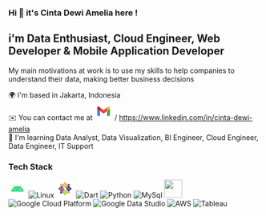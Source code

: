 ### Hi 👋 it's Cinta Dewi Amelia here !

## i'm Data Enthusiast, Cloud Engineer, Web Developer & Mobile Application Developer

My main motivations at work is to use my skills to help companies to understand their data, making better business decisions

🌍  I'm based in Jakarta, Indonesia \
✉️  You can contact me at <img src="https://github.com/edent/SuperTinyIcons/blob/master/images/svg/gmail.svg" width="36" height="36" href="cinta.dewiamelia@gmail.com" alt="Gmail"> / https://www.linkedin.com/in/cinta-dewi-amelia \
🧠  I'm learning Data Analyst, Data Visualization, BI Engineer, Cloud Engineer, Data Engineer, IT Support

### Tech Stack 

<img src="https://github.com/edent/SuperTinyIcons/blob/master/images/svg/android.svg" width="36" height="36" href="https://developer.android.com/studio" alt="Android">
<img src="https://raw.githubusercontent.com/danielcranney/readme-generator/main/public/icons/skills/linux-colored.svg" width="36" height="36" href="https://www.linux.org" alt="Linux">
<img src="https://github.com/edent/SuperTinyIcons/blob/master/images/svg/centos.svg" width="36" height="36" href="https://www.centos.org" alt="CentOS">
<img src="https://raw.githubusercontent.com/danielcranney/readme-generator/main/public/icons/skills/dart-colored.svg" width="36" height="36" href="https://dart.dev" alt="Dart">
<img src="https://raw.githubusercontent.com/danielcranney/readme-generator/main/public/icons/skills/python-colored.svg" width="36" height="36" href="https://www.python.org" alt="Python">
<img src="https://raw.githubusercontent.com/danielcranney/readme-generator/main/public/icons/skills/mysql-colored.svg" width="36" height="36" href="https://www.mysql.com" alt="MySql">
<img src="https://raw.githubusercontent.com/danielcranney/readme-generator/main/public/icons/skills/googlelookerstudio-colored.svg" width="36" height="36" href="">
<img src="https://raw.githubusercontent.com/danielcranney/readme-generator/main/public/icons/skills/googlecloud-colored.svg" width="36" height="36" href="https://cloud.google.com" alt="Google Cloud Platform">
<img src="https://raw.githubusercontent.com/danielcranney/readme-generator/main/public/icons/skills/linux-colored.svg" width="36" height="36" href="https://lookerstudio.google.com" alt="Google Data Studio">
<img src="https://raw.githubusercontent.com/danielcranney/readme-generator/main/public/icons/skills/aws-colored.svg" width="36" height="36" href="https://aws.amazon.com" alt="AWS">
<img src="https://user-images.githubusercontent.com/18670428/67620073-ca558e00-f7fa-11e9-9ea2-ed3a80c59210.png" width="36" height="36" href="https://tableau.com" alt="Tableau">
